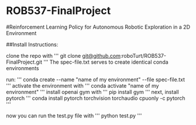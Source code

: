 # ROB537-FinalProject
#Reinforcement Learning Policy for Autonomous Robotic Exploration in a 2D Environment 

##Install Instructions: 

clone the repo with 
'''
git clone git@github.com:roboTurt/ROB537-FinalProject.git
'''
The spec-file.txt serves to create identical conda environments 

run: 
'''
conda create --name "name of my environment" --file spec-file.txt 
'''
activate the environment with 
'''
conda activate "name of my environment"
'''
install openai gym with 
'''
pip install gym
'''
next, install pytorch 
'''
conda install pytorch torchvision torchaudio cpuonly -c pytorch
'''

now you can run the test.py file with
'''
python test.py
'''
